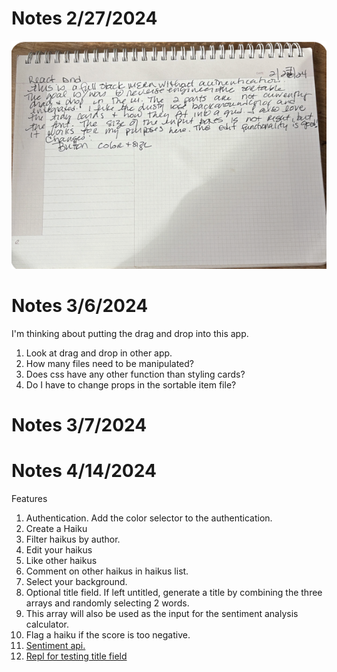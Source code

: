 # Notes 2/27/2024

![](./src/photos/reactdnd.png)

# Notes 3/6/2024

I'm thinking about putting the drag and drop into this app. 

1. Look at drag and drop in other app. 
1. How many files need to be manipulated?
1. Does css have any other function than styling cards?
1. Do I have to change props in the sortable item file? 

# Notes 3/7/2024

# Notes 4/14/2024   

Features

1. Authentication. Add the color selector to the authentication.
1. Create a Haiku
1. Filter haikus by author.
1. Edit your haikus
1. Like other haikus
1. Comment on other haikus in haikus list.
1. Select your background. 
1. Optional title field. If left untitled, generate a title by combining the three arrays and randomly selecting 2 words.
1. This array will also be used as the input for the sentiment analysis calculator.
1. Flag a haiku if the score is too negative. 
1. [Sentiment api.](https://rapidapi.com/gaurmanojkumar530/api/text-analysis12)
1. [Repl for testing title field](https://replit.com/@chrisiyer/t5ext#index.js)
 



